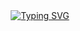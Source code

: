 <div id="header" align="center" >
 <a href="https://git.io/typing-svg"><img src="https://readme-typing-svg.herokuapp.com?font=Fira+Code&pause=1000&color=6CF5FF&background=9923FF00&random=false&width=435&lines=+Hello!+My+name+is+Kornilin+Vasily;I'm+a+front+end+developer" alt="Typing SVG" /></a>
</div>

